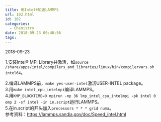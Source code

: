 ```yaml
---
title: 用Intel®加速LAMMPS
url: 102.html
id: 102
categories:
  - Chemistry
date: 2018-09-23 00:40:56
tags:
---
```


2018-09-23

1.安装Intel® MPI Library并激活，如`source /share/apps/intel/compilers_and_libraries/linux/bin/compilervars.sh intel64`。  
<!--more-->
2.编译LAMMPS前，`make yes-user-intel`激活USER-INTEL package。  
3.用`make intel_cpu_intelmpi`编译LAMMPS。  
4.用`KMP_BLOCKTIME=0 mpirun -np 36 lmp_intel_cpu_intelmpi -pk intel 0 omp 2 -sf intel -in in.script`运行LAMMPS。  
5.在in.script的开头加入`processors * * * grid numa`。  
参考资料：https://lammps.sandia.gov/doc/Speed_intel.html
